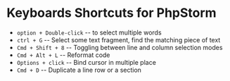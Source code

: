 # Keyboards Shortcuts for PhpStorm
* `option + Double-click`     -- to select multiple words
* `ctrl + G`                  -- Select some text fragment, find the matching piece of text
* `Cmd + Shift + 8`           -- Toggling between line and column selection modes
* `Cmd + Alt + L`             -- Reformat code
* `Options + click`           -- Bind cursor in multiple place
* `Cmd + D`                   -- Duplicate a line row or a section